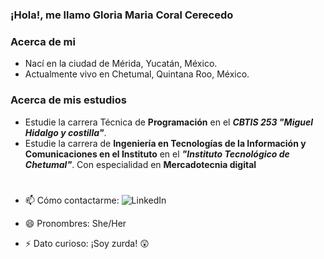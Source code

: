 ### ¡Hola!, me llamo Gloria Maria Coral Cerecedo

### Acerca de mi

- Nací en la ciudad de Mérida, Yucatán, México.
- Actualmente vivo en Chetumal, Quintana Roo, México.

### Acerca de mis estudios

- Estudie la carrera Técnica de **Programación** en el ***CBTIS 253 "Miguel Hidalgo y costilla"***.
- Estudie la carrera de **Ingeniería en Tecnologías de la Información y Comunicaciones en el Instituto** en el ***"Instituto Tecnológico de Chetumal"***. Con especialidad en **Mercadotecnia digital**

#

- 📫 Cómo contactarme: ![LinkedIn](https://www.linkedin.com/in/gloriacoralcerecedo/)
 
 - 😄 Pronombres: She/Her

- ⚡ Dato curioso: ¡Soy zurda! :astonished:

<!--
**GloriaCoralCerecedo/GloriaCoralCerecedo** is a ✨ _special_ ✨ repository because its `README.md` (this file) appears on your GitHub profile.

Here are some ideas to get you started:

- 🔭 I’m currently working on ...
- 🌱 I’m currently learning ...
- 👯 I’m looking to collaborate on ...
- 🤔 I’m looking for help with ...
- 💬 Ask me about ...
- 📫 How to reach me: ...
- 😄 Pronouns: ...
- ⚡ Fun fact: ...
-->
